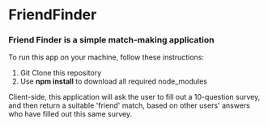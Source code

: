 # FriendFinder
### Friend Finder is a simple match-making application

To run this app on your machine, follow these instructions: 

1. Git Clone this repository
2. Use **npm install** to download all required node_modules

Client-side, this application will ask the user to fill out a 10-question survey, and then return a suitable 'friend' match, based on other users' answers who have filled out this same survey. 